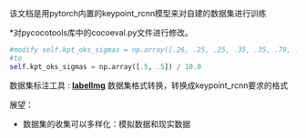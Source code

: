 该文档是用pytorch内置的keypoint_rcnn模型来对自建的数据集进行训练

*对pycocotools库中的cocoeval.py文件进行修改。
```python
#modify self.kpt_oks_sigmas = np.array([.26, .25, .25, .35, .35, .79, .79, .72, .72, .62,.62, 1.07, 1.07, .87, .87, .89, .89])/10.0
#to
self.kpt_oks_sigmas = np.array([.5, .5]) / 10.0
```

数据集标注工具 : [**labelImg**](https://github.com/heartexlabs/labelImg)
数据集格式转换，转换成keypoint_rcnn要求的格式

展望：
* 数据集的收集可以多样化：模拟数据和现实数据